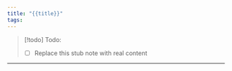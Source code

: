 ```yaml
---
title: "{{title}}"
tags:
---
```


> [!todo] Todo:
> - [ ] Replace this stub note with real content

---